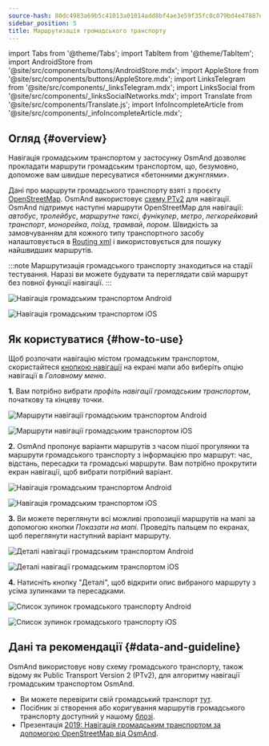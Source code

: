 ```yaml
---
source-hash: 80dc4983a69b5c41013a01014add8bf4ae3e59f35fc0c079bd4e47887e3e4bea
sidebar_position: 5
title: Маршрутизація громадського транспорту
---
```

import Tabs from '@theme/Tabs';
import TabItem from '@theme/TabItem';
import AndroidStore from '@site/src/components/buttons/AndroidStore.mdx';
import AppleStore from '@site/src/components/buttons/AppleStore.mdx';
import LinksTelegram from '@site/src/components/_linksTelegram.mdx';
import LinksSocial from '@site/src/components/_linksSocialNetworks.mdx';
import Translate from '@site/src/components/Translate.js';
import InfoIncompleteArticle from '@site/src/components/_infoIncompleteArticle.mdx';




## Огляд {#overview}

Навігація громадським транспортом у застосунку OsmAnd дозволяє прокладати маршрути громадським транспортом, що, безумовно, допоможе вам швидше пересуватися «бетонними джунглями».

Дані про маршрути громадського транспорту взяті з проєкту [OpenStreetMap](http://openstreetmap.org/). OsmAnd використовує [схему PTv2](https://wiki.openstreetmap.org/wiki/Public_transport) для навігації. OsmAnd підтримує наступні маршрути OpenStreetMap для навігації: *автобус*, *тролейбус*, *маршрутне таксі*, *фунікулер*, *метро*, *легкорейковий транспорт*, *монорейка*, *поїзд*, *трамвай*, *пором*. Швидкість за замовчуванням для кожного типу транспортного засобу налаштовується в [Routing xml](../../../technical/build-osmand/routing.md) і використовується для пошуку найшвидших маршрутів.

:::note
Маршрутизація громадського транспорту знаходиться на стадії тестування. Наразі ви можете будувати та переглядати свій маршрут без повної функції навігації.
:::

<Tabs groupId="operating-systems" queryString="current-os">

<TabItem value="android" label="Android">

![Навігація громадським транспортом Android](@site/static/img/navigation/public/navigation_android.png)  

</TabItem>

<TabItem value="ios" label="iOS">  

![Навігація громадським транспортом iOS](@site/static/img/navigation/public/navigation_ios.png)

</TabItem>

</Tabs>


## Як користуватися {#how-to-use}

Щоб розпочати навігацію містом громадським транспортом, скористайтеся [кнопкою навігації](../../widgets/map-buttons.md#directions) на екрані мапи або виберіть опцію навігації в *Головному меню*.  

**1.** Вам потрібно вибрати *профіль навігації громадським транспортом*, початкову та кінцеву точки.  

<Tabs groupId="operating-systems" queryString="current-os">

<TabItem value="android" label="Android">

![Маршрути навігації громадським транспортом Android](@site/static/img/navigation/public/navigation_public_android.png)

</TabItem>

<TabItem value="ios" label="iOS">  

![Маршрути навігації громадським транспортом iOS](@site/static/img/navigation/public/navigation_public_ios.png)

</TabItem>

</Tabs>

**2.** OsmAnd пропонує варіанти маршрутів з часом пішої прогулянки та маршрути громадського транспорту з інформацією про маршрут: час, відстань, пересадки та громадські маршрути. Вам потрібно прокрутити екран навігації, щоб вибрати потрібний варіант.  

<Tabs groupId="operating-systems" queryString="current-os">

<TabItem value="android" label="Android">

![Навігація громадським транспортом Android](@site/static/img/navigation/public/navigation_way_android.png)

</TabItem>

<TabItem value="ios" label="iOS">  

![Навігація громадським транспортом iOS](@site/static/img/navigation/public/navigation_way_ios.png)

</TabItem>

</Tabs>

**3.** Ви можете переглянути всі можливі пропозиції маршрутів на мапі за допомогою кнопки *Показати на мапі*. Проведіть пальцем по екранах, щоб переглянути наступний варіант маршруту.

<Tabs groupId="operating-systems" queryString="current-os">

<TabItem value="android" label="Android">

![Деталі навігації громадським транспортом Android](@site/static/img/navigation/public/navigation_details_android.png)

</TabItem>

<TabItem value="ios" label="iOS">  

![Деталі навігації громадським транспортом iOS](@site/static/img/navigation/public/navigation_details_ios.png)

</TabItem>

</Tabs>


**4.** Натисніть кнопку "Деталі", щоб відкрити опис вибраного маршруту з усіма зупинками та пересадками.  

<Tabs groupId="operating-systems" queryString="current-os">

<TabItem value="android" label="Android">

![Список зупинок громадського транспорту Android](@site/static/img/navigation/public/navigation_stops_list_android.png)

</TabItem>

<TabItem value="ios" label="iOS">  

![Список зупинок громадського транспорту iOS](@site/static/img/navigation/public/navigation_stops_list_ios.png)

</TabItem>

</Tabs>


## Дані та рекомендації {#data-and-guideline}

OsmAnd використовує нову схему громадського транспорту, також відому як Public Transport Version 2 (PTv2), для алгоритму навігації громадським транспортом OsmAnd.

- Ви можете перевірити свій громадський транспорт [тут](http://tools.geofabrik.de/osmi/).
- Посібник зі створення або коригування маршрутів громадського транспорту доступний у нашому [блозі](https://osmand.net/blog/guideline-pt).
- Презентація [2019: Навігація громадським транспортом за допомогою OpenStreetMap від OsmAnd](https://www.youtube.com/watch?v=SPab09kaWPc&ab_channel=StateoftheMap).